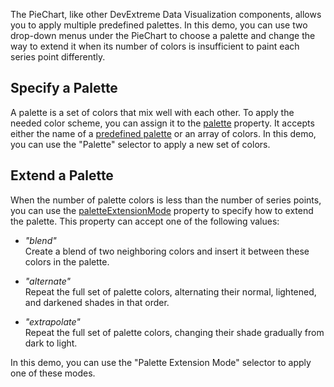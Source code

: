 The PieChart, like other DevExtreme Data Visualization components, allows you to apply multiple predefined palettes. In this demo, you can use two drop-down menus under the PieChart to choose a palette and change the way to extend it when its number of colors is insufficient to paint each series point differently.

## Specify a Palette

A palette is a set of colors that mix well with each other. To apply the needed color scheme, you can assign it to the [palette](/Documentation/ApiReference/UI_Components/dxPieChart/Configuration/#palette) property. It accepts either the name of a [predefined palette](/Documentation/Guide/Themes_and_Styles/SVG-Based_Components_Customization/#Palettes) or an array of colors. In this demo, you can use the "Palette" selector to apply a new set of colors.

## Extend a Palette

When the number of palette colors is less than the number of series points, you can use the [paletteExtensionMode](/Documentation/ApiReference/UI_Components/dxPieChart/Configuration/#paletteExtensionMode) property to specify how to extend the palette. This property can accept one of the following values:

- *"blend"*    
Create a blend of two neighboring colors and insert it between these colors in the palette.

- *"alternate"*    
Repeat the full set of palette colors, alternating their normal, lightened, and darkened shades in that order.

- *"extrapolate"*    
Repeat the full set of palette colors, changing their shade gradually from dark to light.

In this demo, you can use the "Palette Extension Mode" selector to apply one of these modes.

